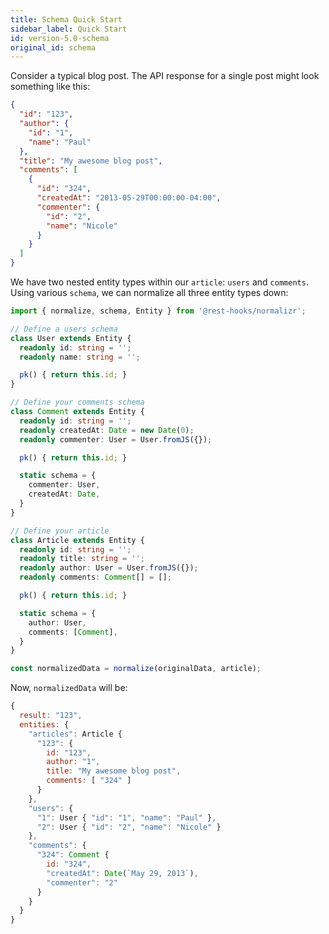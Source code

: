 ```yaml
---
title: Schema Quick Start
sidebar_label: Quick Start
id: version-5.0-schema
original_id: schema
---
```



Consider a typical blog post. The API response for a single post might look something like this:

```json
{
  "id": "123",
  "author": {
    "id": "1",
    "name": "Paul"
  },
  "title": "My awesome blog post",
  "comments": [
    {
      "id": "324",
      "createdAt": "2013-05-29T00:00:00-04:00",
      "commenter": {
        "id": "2",
        "name": "Nicole"
      }
    }
  ]
}
```

We have two nested entity types within our `article`: `users` and `comments`. Using various `schema`, we can normalize all three entity types down:

```typescript
import { normalize, schema, Entity } from '@rest-hooks/normalizr';

// Define a users schema
class User extends Entity {
  readonly id: string = '';
  readonly name: string = '';

  pk() { return this.id; }
}

// Define your comments schema
class Comment extends Entity {
  readonly id: string = '';
  readonly createdAt: Date = new Date(0);
  readonly commenter: User = User.fromJS({});

  pk() { return this.id; }

  static schema = {
    commenter: User,
    createdAt: Date,
  }
}

// Define your article
class Article extends Entity {
  readonly id: string = '';
  readonly title: string = '';
  readonly author: User = User.fromJS({});
  readonly comments: Comment[] = [];

  pk() { return this.id; }

  static schema = {
    author: User,
    comments: [Comment],
  }
}

const normalizedData = normalize(originalData, article);
```

Now, `normalizedData` will be:

```js
{
  result: "123",
  entities: {
    "articles": Article {
      "123": {
        id: "123",
        author: "1",
        title: "My awesome blog post",
        comments: [ "324" ]
      }
    },
    "users": {
      "1": User { "id": "1", "name": "Paul" },
      "2": User { "id": "2", "name": "Nicole" }
    },
    "comments": {
      "324": Comment {
        id: "324",
        "createdAt": Date(`May 29, 2013`),
        "commenter": "2"
      }
    }
  }
}
```
